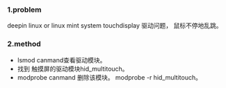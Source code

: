 ### 1.problem
deepin linux or linux mint system touchdisplay 驱动问题，
鼠标不停地乱跳。
### 2.method
* lsmod canmand查看驱动模块。
* 找到 触摸屏的驱动模块hid_multitouch。
* modprobe canmand 删除该模块。
modprobe -r hid_multitouch。
